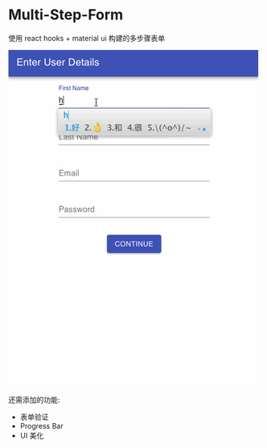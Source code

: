 # Multi-Step-Form

使用 react hooks + material ui 构建的多步骤表单

![](demo/demo.gif)

还需添加的功能:
- 表单验证
- Progress Bar
- UI 美化